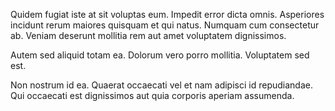 Quidem fugiat iste at sit voluptas eum. Impedit error dicta omnis. Asperiores incidunt rerum maiores quisquam et qui natus. Numquam cum consectetur ab. Veniam deserunt mollitia rem aut amet voluptatem dignissimos.
 Autem sed aliquid totam ea. Dolorum vero porro mollitia. Voluptatem sed est.
 Non nostrum id ea. Quaerat occaecati vel et nam adipisci id repudiandae. Qui occaecati est dignissimos aut quia corporis aperiam assumenda.